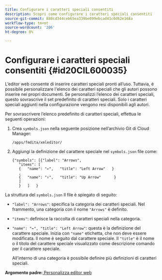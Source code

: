 ```yaml
---
title: Configurare i caratteri speciali consentiti
description: Scopri come configurare i caratteri speciali consentiti
source-git-commit: 880cd344ceb65ea339be699ebcad41c0d62e168a
workflow-type: tm+mt
source-wordcount: '206'
ht-degree: 0%

---
```


# Configurare i caratteri speciali consentiti {#id20CIL600035}

L’editor web consente di inserire caratteri speciali pronti all’uso. Tuttavia, è possibile personalizzare l&#39;elenco dei caratteri speciali che gli autori possono inserire nei propri documenti. Se personalizzi l’elenco dei caratteri speciali, questo sovrascrive il set predefinito di caratteri speciali. Solo i caratteri speciali aggiunti nella configurazione vengono resi disponibili agli autori.

Per sovrascrivere l’elenco predefinito di caratteri speciali, effettua le seguenti operazioni:

1. Crea `symbols.json` nella seguente posizione nell’archivio Git di Cloud Manager:

   ```
   /apps/fmdita/xmleditor/
   ```

1. Aggiungi la definizione del carattere speciale nel `symbols.json` file come:

   ```
   {"symbols": [{"label": "Arrows",
      "items": [
      {   "name": "←",   "title": "Left Arrow"   } 
      ,   
      {   "name": "↑",   "title": "Up Arrow"      } 
      ]   
      }   ]   }
   ```


La struttura del `symbols.json` Il file è spiegato di seguito:

- `"label": "Arrows"`: specifica la categoria dei caratteri speciali. Nel frammento, una categoria con il nome `"Arrows"` è definito.
- `"items"`: definisce la raccolta di caratteri speciali nella categoria.
- `"name": "←", "title": "Left Arrow"`: questa è la definizione del carattere speciale. Inizia con `"name"` etichetta, che non deve essere modificata. Il nome è seguito dal carattere speciale. Il `"title"` è il nome o il titolo del carattere speciale visualizzato come descrizione comando per il carattere speciale.

  All’interno di una categoria è possibile definire più definizioni di caratteri speciali.


**Argomento padre:**[ Personalizza editor web](conf-web-editor.md)
